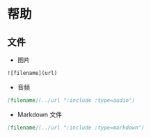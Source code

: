 # 帮助

## 文件

- 图片

```html
![filename](url)
```

- 音频

```markdown
[filename](../url ":include :type=audio")
```

- Markdown 文件

```markdown
[filename](../url ":include :type=markdown")
```
